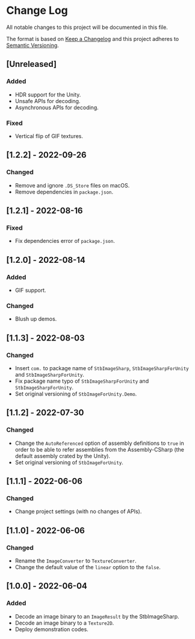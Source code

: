 # Change Log
All notable changes to this project will be documented in this file.

The format is based on [Keep a Changelog](http://keepachangelog.com/)
and this project adheres to [Semantic Versioning](http://semver.org/).

## [Unreleased]

### Added
- HDR support for the Unity.
- Unsafe APIs for decoding.
- Asynchronous APIs for decoding.

### Fixed
- Vertical flip of GIF textures.

## [1.2.2] - 2022-09-26

### Changed
- Remove and ignore `.DS_Store` files on macOS.
- Remove dependencies in `package.json`.

## [1.2.1] - 2022-08-16

### Fixed
- Fix dependencies error of `package.json`.

## [1.2.0] - 2022-08-14

### Added
- GIF support.

### Changed
- Blush up demos.

## [1.1.3] - 2022-08-03

### Changed
- Insert `com.` to package name of `StbImageSharp`, `StbImageSharpForUnity` and `StbImageSharpForUnity`.
- Fix package name typo of `StbImageSharpForUnity` and `StbImageSharpForUnity`.
- Set original versioning of `StbImageForUnity.Demo`.

## [1.1.2] - 2022-07-30

### Changed
- Change the `AutoReferenced` option of assembly definitions to `true` in order to be able to refer assemblies from the Assembly-CSharp (the default assembly crated by the Unity).
- Set original versioning of `StbImageForUnity`.

## [1.1.1] - 2022-06-06

### Changed
- Change project settings (with no changes of APIs).

## [1.1.0] - 2022-06-06

### Changed
- Rename the `ImageConverter` to `TextureConverter`.
- Change the default value of the `linear` option to the `false`.

## [1.0.0] - 2022-06-04

### Added
- Decode an image binary to an `ImageResult` by the StbImageSharp.
- Decode an image binary to a `Texture2D`.
- Deploy demonstration codes.
